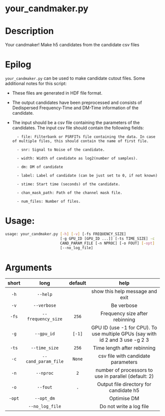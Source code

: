 
your_candmaker.py
=================

# Description


Your candmaker! Make h5 candidates from the candidate csv files
# Epilog



`your_candmaker.py` can be used to make candidate cutout files. Some additional notes for this script: 

- These files are generated in HDF file format. 

- The output candidates have been preprocessed and consists of Dedispersed Frequency-Time and DM-Time information of the candidate. 

- The input should be a csv file containing the parameters of the candidates. The input csv file should contain the following fields: 

        - file: Filterbank or PSRFITs file containing the data. In case of multiple files, this should contain the name of first file. 

        - snr: Signal to Noise of the candidate.

        - width: Width of candidate as log2(number of samples). 

        - dm: DM of candidate

        - label: Label of candidate (can be just set to 0, if not known)

        - stime: Start time (seconds) of the candidate.

        - chan_mask_path: Path of the channel mask file. 

        - num_files: Number of files. 


# Usage:


```bash
usage: your_candmaker.py [-h] [-v] [-fs FREQUENCY_SIZE]
                         [-g GPU_ID [GPU_ID ...]] [-ts TIME_SIZE] -c
                         CAND_PARAM_FILE [-n NPROC] [-o FOUT] [-opt]
                         [--no_log_file]

```
# Arguments

|short|long|default|help|
| :---: | :---: | :---: | :---: |
|`-h`|`--help`||show this help message and exit|
|`-v`|`--verbose`||Be verbose|
|`-fs`|`--frequency_size`|`256`|Frequency size after rebinning|
|`-g`|`--gpu_id`|`[-1]`|GPU ID (use -1 for CPU). To use multiple GPUs (say with id 2 and 3 use -g 2 3|
|`-ts`|`--time_size`|`256`|Time length after rebinning|
|`-c`|`--cand_param_file`|`None`|csv file with candidate parameters|
|`-n`|`--nproc`|`2`|number of processors to use in parallel (default: 2)|
|`-o`|`--fout`|`.`|Output file directory for candidate h5|
|`-opt`|`--opt_dm`||Optimise DM|
||`--no_log_file`||Do not write a log file|
